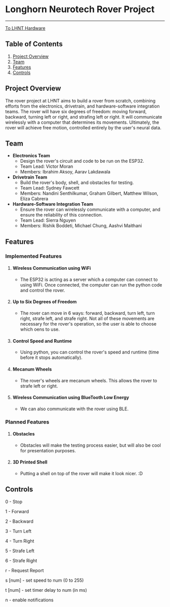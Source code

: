 # Longhorn Neurotech Rover Project
---
[To LHNT Hardware](https://github.com/SeanOmodon/LHNT_Hardware)

## Table of Contents

1. [Project Overview](#Project-Overview)
2. [Team](#Team)
3. [Features](#Features)
4. [Controls](#Controls)

## Project Overview

The rover project at LHNT aims to build a rover from scratch, combining efforts from the electronics, drivetrain, and hardware-software integration teams. The rover will have six degrees of freedom: moving forward, backward, turning left or right, and strafing left or right. It will communicate wirelessly with a computer that determines its movements. Ultimately, the rover will achieve free motion, controlled entirely by the user's neural data.

## Team

- **Electronics Team**
  - Design the rover's circuit and code to be run on the ESP32.
  - Team Lead: Victor Moran
  - Members: Ibrahim Aksoy, Aarav Lakdawala
- **Drivetrain Team**
  - Build the rover's body, shell, and obstacles for testing.
  - Team Lead: Sydney Fawcett
  - Members: Nandini Senthilkumar, Graham Gilbert, Matthew Wilson, Eliza Cabrera
- **Hardware-Software Integration Team**
  - Ensure the rover can wirelessly communicate with a computer, and ensure the reliability of this connection.
  - Team Lead: Sierra Nguyen
  - Members: Rishik Boddeti, Michael Chung, Aashvi Maithani

## Features

### Implemented Features

1. #### Wireless Communication using WiFi
     - The ESP32 is acting as a server which a computer can connect to using WiFi. Once connected, the computer can run the python code and control the rover. 
2. #### Up to Six Degrees of Freedom
     - The rover can move in 6 ways: forward, backward, turn left, turn right, strafe left, and strafe right. Not all of these movements are necessary for the rover's operation, so the user is able to choose which oens to use.
3. #### Control Speed and Runtime
     - Using python, you can control the rover's speed and runtime (time before it stops automatically).
4. #### Mecanum Wheels
    - The rover's wheels are mecanum wheels. This allows the rover to strafe left or right.
5. #### Wireless Communication using BlueTooth Low Energy
     - We can also communicate with the rover using BLE.

### Planned Features

1. #### Obstacles
     - Obstacles will make the testing process easier, but will also be cool for presentation purposes. 
2. #### 3D Printed Shell
     - Putting a shell on top of the rover will make it look nicer. :D

## Controls
0 - Stop

1 - Forward

2 - Backward

3 - Turn Left

4 - Turn Right

5 - Strafe Left

6 - Strafe Right

r - Request Report

s \[num\] - set speed to num (0 to 255)

t \[num\] - set timer delay to num (in ms)

n - enable notifications

